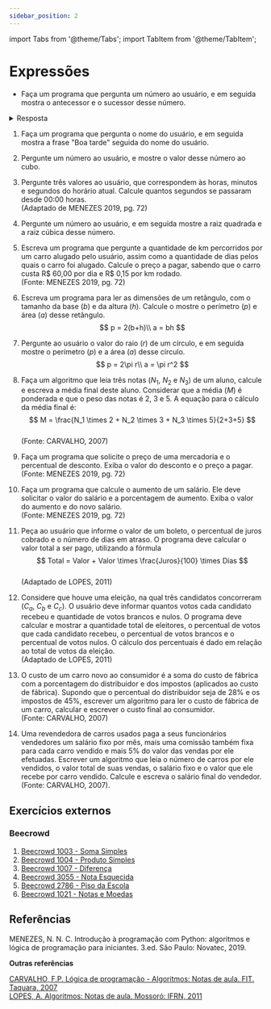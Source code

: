 ```yaml
---
sidebar_position: 2
---
```


import Tabs from '@theme/Tabs';
import TabItem from '@theme/TabItem';

# Expressões

- Faça um programa que pergunta um número ao usuário, e em seguida mostra o antecessor e o sucessor desse número.  

<details>
  <summary>Resposta</summary>
<Tabs groupId='language'>
  <TabItem value="portugol" label="Portugol" default>

  ```c
inicio;
//variaveis
inteiro valor;
inteiro antecessor, sucessor;

//entrada
escreva("Digite um número: ");
leia(valor);

//processamento
antecessor = valor -1;
sucessor   = valor +1

//saida
escreva("O antecessor de ", valor, " é: ", antecessor);
escreva("O sucessor de ", valor, " é:", sucessor);

fim;
  ```

  </TabItem>
  <TabItem value="java" label="Java">

  ```c
//Variáveis
int valor;
int antecessor, sucessor;
Scanner entrada;

//Entrada
System.out.println("Digite um número: ");
entrada = new Scanner(System.in);
valor = entrada.nextInt();
entrada.close();

//Processamento
antecessor = valor -1;
sucessor = valor +1;

//Saída
System.out.printf("O antecessor de %d é %d\n", valor, antecessor);
System.out.printf("O sucessor de %d é %d\n", valor, sucessor);
  ```

  </TabItem>
  <TabItem value="python" label="Python">

  ```python
#Entrada
print('Digite um número')
valor = input()
valor = int(valor)

#Processamento
antecessor = valor -1
sucessor = valor +1

#Saída
print(f'O antecessor de {valor} é {antecessor}', )
print(f'O sucessor de {valor} é {sucessor}', )
  ```

  </TabItem>
</Tabs>
</details>

1. Faça um programa que pergunta o nome do usuário, e em seguida mostra a frase "Boa tarde" seguida do nome do usuário.  

1. Pergunte um número ao usuário, e mostre o valor desse número ao cubo.

1. Pergunte três valores ao usuário, que correspondem às horas, minutos e segundos do horário atual. Calcule quantos segundos se passaram desde 00:00 horas.  
(Adaptado de MENEZES 2019, pg. 72)

1. Pergunte um número ao usuário, e em seguida mostre a raiz quadrada e a raiz cúbica desse número.

1. Escreva um programa que pergunte a quantidade de km percorridos por um carro alugado pelo usuário, assim como a quantidade de dias pelos quais o carro foi alugado. Calcule o preço a pagar, sabendo que o carro custa R\$ 60,00 por dia e R\$ 0,15 por km rodado.  
(Fonte: MENEZES 2019, pg. 72)

1. Escreva um programa para ler as dimensões de um retângulo, com o tamanho da base ($b$) e da altura ($h$). Calcule o mostre o perímetro ($p$) e área ($a$) desse retângulo.
$$
p = 2(b+h)\\
a = bh
$$  
1. Pergunte ao usuário o valor do raio ($r$) de um círculo, e em seguida mostre o perímetro ($p$) e a área ($a$) desse círculo.
$$
p = 2\pi r\\
a = \pi r^2
$$

1. Faça  um  algoritmo  que  leia  três  notas ($N_1$, $N_2$ e $N_3$)  de  um  aluno,  calcule  e  escreva  a  média  final  deste  aluno. Considerar que a média ($M$) é ponderada e que o peso das notas é 2, 3 e 5. A equação para o cálculo da média final é: 
$$
M = \frac{N_1 \times 2 + N_2 \times 3 + N_3 \times 5}{2+3+5}
$$  
(Fonte: CARVALHO, 2007)
1. Faça um programa que solicite o preço de uma mercadoria e o percentual de desconto. Exiba o valor do desconto e o preço a pagar.  
(Fonte: MENEZES 2019, pg. 72)

1. Faça um programa que calcule o aumento de um salário. Ele deve solicitar o valor do salário e a porcentagem de aumento. Exiba o valor do aumento e do novo salário.  
(Fonte: MENEZES 2019, pg. 72)

1. Peça ao usuário que informe o valor de um boleto, o percentual de juros cobrado e o número de dias em atraso. O programa deve calcular o valor total a ser pago, utilizando a fórmula  
$$
Total = Valor + Valor \times \frac{Juros}{100} \times Dias
$$  
(Adaptado de LOPES, 2011)

1. Considere que houve uma eleição, na qual três candidatos concorreram ($C_a$, $C_b$ e $C_c$). O usuário deve informar quantos votos cada candidato recebeu e quantidade de votos brancos e nulos. O programa deve calcular e mostrar a quantidade total de eleitores, o percentual de votos que cada candidato recebeu, o percentual de votos brancos e o percentual de votos nulos. O cálculo dos percentuais é dado em relação ao total de votos da eleição.  
(Adaptado de LOPES, 2011)

1. O  custo  de  um  carro  novo  ao  consumidor  é  a  soma  do  custo  de  fábrica  com a  porcentagem  do distribuidor e dos impostos (aplicados ao custo de fábrica). Supondo que o percentual do distribuidor seja  de  28%  e  os  impostos  de  45%,  escrever  um  algoritmo  para  ler o  custo  de  fábrica  de  um  carro, calcular e escrever o custo final ao consumidor.  
(Fonte: CARVALHO, 2007)

1. Uma revendedora de carros usados paga a seus funcionários vendedores um salário fixo por mês, mais  uma  comissão  também  fixa  para  cada  carro  vendido  e  mais  5% do  valor  das  vendas  por  ele efetuadas. Escrever um algoritmo que leia o número de  carros por  ele vendidos, o valor total de suas vendas, o salário fixo e o valor que ele recebe por carro vendido. Calcule e escreva o salário final do vendedor.  
(Fonte: CARVALHO, 2007).


## Exercícios externos

### Beecrowd
1. [Beecrowd 1003 - Soma Simples](https://www.beecrowd.com.br/judge/pt/problems/view/1003)
1. [Beecrowd 1004 - Produto Simples](https://www.beecrowd.com.br/judge/pt/problems/view/1004)
1. [Beecrowd 1007 - Diferença](https://www.beecrowd.com.br/judge/pt/problems/view/1007)
1. [Beecrowd 3055 - Nota Esquecida ](https://www.beecrowd.com.br/judge/pt/problems/view/3055)
1. [Beecrowd 2786 - Piso da Escola ](https://www.beecrowd.com.br/judge/pt/problems/view/2786)
1. [Beecrowd 1021 - Notas e Moedas ](https://www.beecrowd.com.br/judge/pt/problems/view/1021)

## Referências
MENEZES, N. N. C. Introdução à programação com Python: algoritmos e lógica de programação para iniciantes. 3.ed. São Paulo: Novatec, 2019.

**Outras referências**  

[CARVALHO, F.P. Lógica de programação - Algoritmos: Notas de aula. FIT. Taquara, 2007 ](https://fit.faccat.br/~fpereira/apostilas/exerc_resp_alg_mar2007.pdf)  
[LOPES, A. Algoritmos: Notas de aula. Mossoró: IFRN, 2011](http://docente.ifrn.edu.br/abrahaolopes/semestre-2012.1/1.2411.1v-fundamentos-de-logica-e-algoritmos/lista-de-exercicios-2-operadores-matematicos/at_download/file)

  
